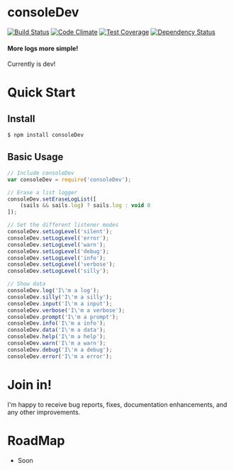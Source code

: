 # consoleDev

[![Build Status](https://travis-ci.org/Dhumez-Sebastien/trap.js.svg?branch=master)](https://travis-ci.org/Dhumez-Sebastien/trap.js)
[![Code Climate](https://codeclimate.com/github/Dhumez-Sebastien/trap.js/badges/gpa.svg)](https://codeclimate.com/github/Dhumez-Sebastien/trap.js)
[![Test Coverage](https://codeclimate.com/github/Dhumez-Sebastien/trap.js/badges/coverage.svg)](https://codeclimate.com/github/Dhumez-Sebastien/trap.js/coverage)
[![Dependency Status](https://david-dm.org/Dhumez-Sebastien/trap.js.svg)](https://david-dm.org/Dhumez-Sebastien/trap.js)

#### More logs more simple!

Currently is dev!



# Quick Start

## Install
```shell
$ npm install consoleDev
```

## Basic Usage

```javascript
// Include consoleDev
var consoleDev = require('consoleDev');

// Erase a list logger
consoleDev.setEraseLogList([
    (sails && sails.log) ? sails.log : void 0
]);

// Set the different listener modes
consoleDev.setLogLevel('silent');
consoleDev.setLogLevel('error');
consoleDev.setLogLevel('warn');
consoleDev.setLogLevel('debug');
consoleDev.setLogLevel('info');
consoleDev.setLogLevel('verbose');
consoleDev.setLogLevel('silly');

// Show data
consoleDev.log('I\'m a log');
consoleDev.silly('I\'m a silly');
consoleDev.input('I\'m a input');
consoleDev.verbose('I\'m a verbose');
consoleDev.prompt('I\'m a prompt');
consoleDev.info('I\'m a info');
consoleDev.data('I\'m a data');
consoleDev.help('I\'m a help');
consoleDev.warn('I\'m a warn');
consoleDev.debug('I\'m a debug');
consoleDev.error('I\'m a error');

```

# Join in!

I'm happy to receive bug reports, fixes, documentation enhancements, and any other improvements.

# RoadMap

* Soon